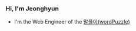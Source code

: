 ### Hi, I'm Jeonghyun

- I'm the Web Engineer of the <a href="https://wordPuzzle.app/" target="_blank">말풀이(wordPuzzle)</a>
